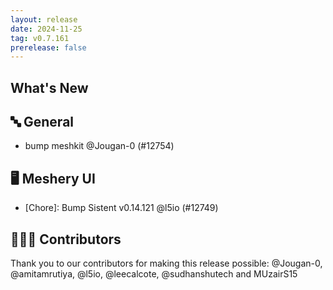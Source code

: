 ```yaml
---
layout: release
date: 2024-11-25
tag: v0.7.161
prerelease: false
---
```


## What's New
## 🔤 General
- bump meshkit  @Jougan-0 (#12754)

## 🖥 Meshery UI

- \[Chore\]: Bump Sistent v0.14.121 @l5io (#12749)

## 👨🏽‍💻 Contributors

Thank you to our contributors for making this release possible:
@Jougan-0, @amitamrutiya, @l5io, @leecalcote, @sudhanshutech and MUzairS15

